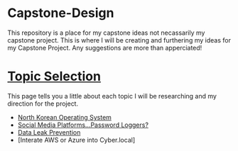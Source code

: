 # Capstone-Design
This repository is a place for my capstone ideas not necassarily my capstone project. This is where I will be creating and furthering my ideas for my Capstone Project. Any suggestions are more than apperciated!

# [Topic Selection](https://github.com/Kahuna915/Capstone-Design/wiki/Topic-Selection)
  This page tells you a little about each topic I will be researching and my direction for the project.
  
  * [North Korean Operating System](https://github.com/Kahuna915/Capstone-Design/wiki/North-Korean-Operating-System)
  * [Social Media Platforms...Password Loggers?](https://github.com/Kahuna915/Capstone-Design/wiki/Social-Media-Platforms...Password-Loggers%3F)
  * [Data Leak Prevention](https://github.com/Kahuna915/Capstone-Design/wiki/Data-leak-Prevention-of-Cloud-based-products)
  * [Interate AWS or Azure into Cyber.local]
